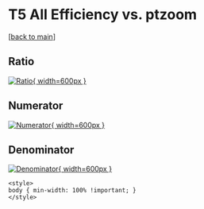 # T5 All Efficiency vs. ptzoom

[[back to main](./)]



## Ratio

[![Ratio](../mtv/var/T5_0_eff_ptzoom.png){ width=600px }](../mtv/var/T5_0_eff_ptzoom.pdf)

## Numerator

[![Numerator](../mtv/num/T5_0_eff_ptzoom_num.png){ width=600px }](../mtv/num/T5_0_eff_ptzoom_num.pdf)

## Denominator

[![Denominator](../mtv/den/T5_0_eff_ptzoom_den.png){ width=600px }](../mtv/den/T5_0_eff_ptzoom_den.pdf)


``` {=html}
<style>
body { min-width: 100% !important; }
</style>
```

